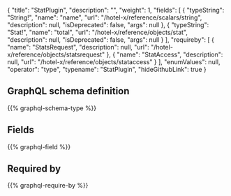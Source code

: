 {
  "title": "StatPlugin",
  "description": "",
  "weight": 1,
  "fields": [
    {
      "typeString": "String!",
      "name": "name",
      "url": "/hotel-x/reference/scalars/string",
      "description": null,
      "isDeprecated": false,
      "args": null
    },
    {
      "typeString": "Stat!",
      "name": "total",
      "url": "/hotel-x/reference/objects/stat",
      "description": null,
      "isDeprecated": false,
      "args": null
    }
  ],
  "requireby": [
    {
      "name": "StatsRequest",
      "description": null,
      "url": "/hotel-x/reference/objects/statsrequest"
    },
    {
      "name": "StatAccess",
      "description": null,
      "url": "/hotel-x/reference/objects/stataccess"
    }
  ],
  "enumValues": null,
  "operator": "type",
  "typename": "StatPlugin",
  "hideGithubLink": true
}
## GraphQL schema definition

{{% graphql-schema-type %}}

## Fields

{{% graphql-field %}}

## Required by

{{% graphql-require-by %}}

